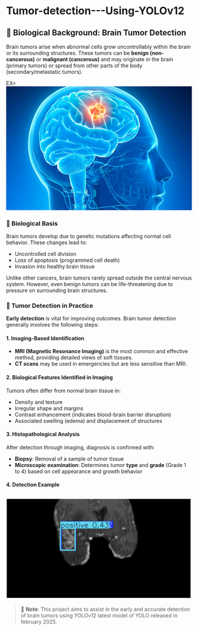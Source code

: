 # Tumor-detection---Using-YOLOv12
## 🧠 Biological Background: Brain Tumor Detection

Brain tumors arise when abnormal cells grow uncontrollably within the brain or its surrounding structures. These tumors can be **benign (non-cancerous)** or **malignant (cancerous)** and may originate in the brain (primary tumors) or spread from other parts of the body (secondary/metastatic tumors).

EX= 
![alt text](image.png)

### 🧬 Biological Basis
Brain tumors develop due to genetic mutations affecting normal cell behavior. These changes lead to:

- Uncontrolled cell division
- Loss of apoptosis (programmed cell death)
- Invasion into healthy brain tissue

Unlike other cancers, brain tumors rarely spread outside the central nervous system. However, even benign tumors can be life-threatening due to pressure on surrounding brain structures.

### 🧪 Tumor Detection in Practice

**Early detection** is vital for improving outcomes. Brain tumor detection generally involves the following steps:

#### 1. Imaging-Based Identification
- **MRI (Magnetic Resonance Imaging)** is the most common and effective method, providing detailed views of soft tissues.
- **CT scans** may be used in emergencies but are less sensitive than MRI.

#### 2. Biological Features Identified in Imaging
Tumors often differ from normal brain tissue in:
- Density and texture
- Irregular shape and margins
- Contrast enhancement (indicates blood-brain barrier disruption)
- Associated swelling (edema) and displacement of structures

#### 3. Histopathological Analysis
After detection through imaging, diagnosis is confirmed with:
- **Biopsy**: Removal of a sample of tumor tissue
- **Microscopic examination**: Determines tumor **type** and **grade** (Grade 1 to 4) based on cell appearance and growth behavior

#### 4. Detection Example
![alt text](image-1.png)
---

> 🧠 **Note**: This project aims to assist in the early and accurate detection of brain tumors using YOLOv12 latest model of YOLO released in february 2025.


